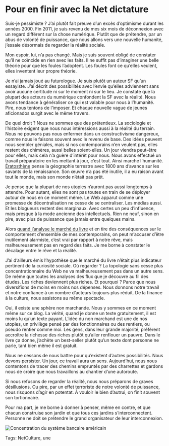 # Pour en finir avec la Net dictature

Suis-je pessimiste ? J’ai plutôt fait preuve d’un excès d’optimisme durant les années 2000. Fin 2011, je suis revenu de mes six mois de déconnexion avec un regard différent sur la chose numérique. Plutôt que de prétendre, par un abus de volonté de puissance, que nous allons vers une nouvelle humanité, j’essaie désormais de regarder la réalité sociale.

Mon espoir, lui, n’a pas changé. Mais je suis souvent obligé de constater qu’il ne coïncide en rien avec les faits. Il ne suffit pas d’imaginer une belle théorie pour que les foules l’adoptent. Les foules font ce qu’elles veulent, elles inventent leur propre théorie.

Je n’ai jamais joué au futurologue. Je suis plutôt un auteur SF qu’un essayiste. J’ai décrit des possibilités avec l’envie qu’elles adviennent sans avoir aucune certitude ni sur le moment ni sur le lieu. Je constate que la plupart des acteurs du numérique confondent la SF avec la réalité. Nous avons tendance à généraliser ce qui est valable pour nous à l’humanité. Pire, nous tentons de l’imposer. Et chaque nouvelle vague de jeunes aficionados surgit avec le même travers.

De quel droit ? Nous ne sommes que des prétentieux. La sociologie et l’histoire exigent que nous nous intéressions aussi à la réalité du terrain. Nous ne pouvons pas nous enfermer dans un constructivisme dangereux, comme nous le faisons souvent avec le revenu de base. Des idées peuvent nous sembler géniales, mais si nos contemporains n’en veulent pas, elles restent des chimères, aussi belles soient-elles. Un jour viendra peut-être pour elles, mais cela n’a guère d’intérêt pour nous. Nous avons effectué un travail préparatoire en les mettant à jour, c’est tout. Ainsi marche l’humanité. [Ératosthène](/eratosthene/) pense la géographie terrestre avec 1800 ans d’avance sur les savants de la renaissance. Son œuvre n’a pas été inutile, il a eu raison avant tout le monde, mais son monde n’était pas prêt.

Je pense que la plupart de nos utopies n’auront pas aussi longtemps à attendre. Pour autant, elles ne sont pas toutes en train de se déployer autour de nous en ce moment même. Le Web apparut comme une promesse de décentralisation ne cesse de se centraliser. Les médias aussi. Et les blogueurs restent des marginaux. Avec certes un peu d’influence, mais presque à la mode ancienne des intellectuels. Rien ne neuf, sinon en pire, avec plus de puissance que jamais entre quelques mains.

Alors [quand j’analyse le marché du livre](/tag/best-sellers/) et en tire des conséquences sur le comportement d’ensemble de mes contemporains, on peut m’accuser d’être inutilement alarmiste, c’est vrai par rapport à notre rêve, mais malheureusement pas en regard des faits. Je me borne à constater le décalage entre le rêve et la réalité.

J’ai d’ailleurs émis l’hypothèse que le marché du livre n’était plus indicateur pertinent de la curiosité sociale. Où regarder ? La topologie sans cesse plus concentrationnaire du Web ne va malheureusement pas dans un autre sens. De même que toutes les analyses des flux que je découvre au fil des études. Les riches deviennent plus riches. Et pourquoi ? Parce que nous diversifions de moins en moins nos dépenses. Nous donnons notre travail et notre confiance à un nombre d’acteurs toujours plus réduit. De la finance à la culture, nous assistons au même spectacle.

Oui, il existe une sphère non marchande. Nous y sommes en ce moment même sur ce blog. La vérité, quand je donne un texte gratuitement, il est moins lu qu’un texte payant. L’idée du non marchand est une de nos utopies, un privilège pensé par des fonctionnaires ou des rentiers, ou pseudo rentier comme moi. Les gens, dans leur grande majorité, préfèrent accroître la richesse des riches plutôt qu’aller renflouer un pauvre. Dans le livre ça donne, j’achète un best-seller plutôt qu’un texte dont personne ne parle, tant bien même il est gratuit.

Nous ne cessons de nous battre pour qu’existent d’autres possibilités. Nous devons persister. Un jour, ce travail aura un sens. Aujourd’hui, nous nous contentons de tracer des chemins empruntés par des charrettes et gardons nous de croire que nous travaillons au chantier d’une autoroute.

Si nous refusons de regarder la réalité, nous nous préparons de graves désillusions. Ou pire, par un effet terroriste de notre volonté de puissance, nous risquons d’agir en potentat. À vouloir le bien d’autrui, on finit souvent son tortionnaire.

Pour ma part, je me borne à donner à penser, même en contre, et que chacun construise son jardin et que tous ces jardins s’interconnectent. Personne ne doit se prétendre le grand organisateur de leur interconnexion.

![Concentration du système bancaire américain](https://tcrouzet.com/images_tc/2014/02/concentration.jpg)



Tags: NetCulture, une